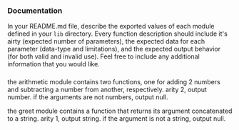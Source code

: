 
### Documentation
In your README.md file, describe the exported values of each module defined in your `lib` directory. Every function description should include it's airty (expected number of parameters), the expected data for each parameter (data-type and limitations), and the expected output behavior (for both valid and invalid use). Feel free to include any additional information that you would like.

###

the arithmetic module contains two functions, one for adding 2 numbers and subtracting a number from another, respectively. arity 2, output number. if the arguments are not numbers, output null.

the greet module contains a function that returns its argument concatenated to a string. arity 1, output string. if the argument is not a string, output null.

